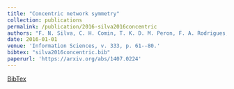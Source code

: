 ```yaml
---
title: "Concentric network symmetry"
collection: publications
permalink: /publication/2016-silva2016concentric
authors: "F. N. Silva, C. H. Comin, T. K. D. M. Peron, F. A. Rodrigues, C. Ye, R. C. Wilson, E. R. Hancock, L. da F. Costa"
date: 2016-01-01
venue: 'Information Sciences, v. 333, p. 61--80.'
bibtex: "silva2016concentric.bib"
paperurl: 'https://arxiv.org/abs/1407.0224'
---
```

[BibTex](http://filipinascimento.github.io/files/bibtex/silva2016concentric.bib)
